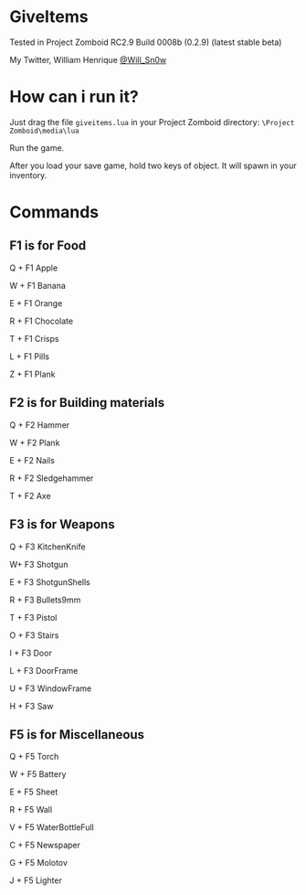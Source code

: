 GiveItems
=========
Tested in Project Zomboid RC2.9 Build 0008b (0.2.9) (latest stable beta)

My Twitter, William Henrique <a href="https://twitter.com/Will_Sn0w" target="_blank">@Will_Sn0w</a>

How can i run it?
====================

Just drag the file <code>giveitems.lua</code> in your Project Zomboid directory: <code>\Project Zomboid\media\lua</code>

Run the game.

After you load your save game, hold two keys of object. It will spawn in your inventory.

Commands
========


 F1 is for Food
----------------


Q + F1 Apple

W + F1 Banana

E + F1 Orange

R + F1 Chocolate

T + F1 Crisps

L + F1 Pills

Z + F1 Plank



F2 is for Building materials
----------------------------

Q + F2 Hammer

W + F2 Plank

E + F2 Nails

R + F2 Sledgehammer

T + F2 Axe




F3 is for Weapons 
-----------------

Q + F3 KitchenKnife

W+ F3 Shotgun

E + F3 ShotgunShells

R + F3 Bullets9mm

T + F3 Pistol

O + F3 Stairs

I + F3 Door

L + F3 DoorFrame

U + F3 WindowFrame

H + F3 Saw




F5 is for Miscellaneous
-----------------------

Q + F5 Torch

W + F5 Battery

E + F5 Sheet

R + F5 Wall

V + F5 WaterBottleFull

C + F5 Newspaper

G + F5 Molotov

J + F5 Lighter
